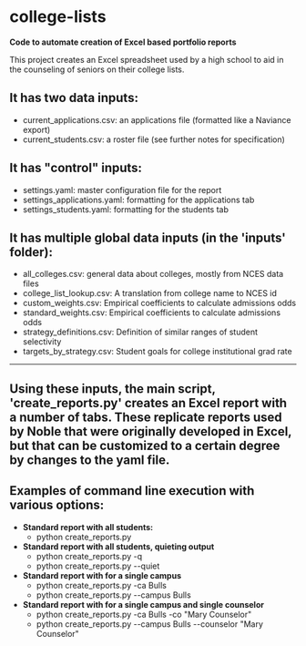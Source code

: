 # college-lists
**Code to automate creation of Excel based portfolio reports**

This project creates an Excel spreadsheet used by a high school to
aid in the counseling of seniors on their college lists.

## It has two data inputs:
- current_applications.csv: an applications file (formatted like a Naviance export)
- current_students.csv: a roster file (see further notes for specification)

## It has "control" inputs:
- settings.yaml: master configuration file for the report
- settings_applications.yaml: formatting for the applications tab
- settings_students.yaml: formatting for the students tab

## It has multiple global data inputs (in the 'inputs' folder):
- all_colleges.csv: general data about colleges, mostly from NCES data files
- college_list_lookup.csv: A translation from college name to NCES id
- custom_weights.csv: Empirical coefficients to calculate admissions odds
- standard_weights.csv: Empirical coefficients to calculate admissions odds
- strategy_definitions.csv: Definition of similar ranges of student selectivity
- targets_by_strategy.csv: Student goals for college institutional grad rate

-----
Using these inputs, the main script, 'create_reports.py' creates an Excel
report with a number of tabs. These replicate reports used by Noble that
were originally developed in Excel, but that can be customized to a certain
degree by changes to the yaml file.
-----
## Examples of command line execution with various options:
- **Standard report with all students:**
    - python create_reports.py
- **Standard report with all students, quieting output**
    - python create_reports.py -q
    - python create_reports.py --quiet
- **Standard report with for a single campus**
    - python create_reports.py -ca Bulls
    - python create_reports.py --campus Bulls
- **Standard report with for a single campus and single counselor**
    - python create_reports.py -ca Bulls -co "Mary Counselor"
    - python create_reports.py --campus Bulls --counselor "Mary Counselor"
